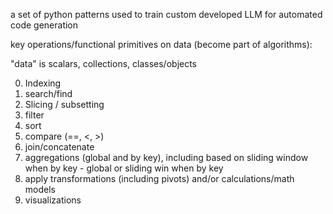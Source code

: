 a set of python patterns used to train custom developed LLM for automated code generation

key operations/functional primitives on data (become part of algorithms):

"data" is scalars, collections, classes/objects

0. Indexing
1. search/find
2. Slicing / subsetting
2. filter
3. sort
4. compare (==, <, >)
5. join/concatenate
6. aggregations (global and by key), including based on sliding window when by key - global or sliding win when by key
7. apply transformations (including pivots) and/or calculations/math models
8. visualizations